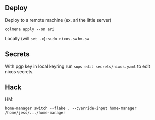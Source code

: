 ## Deploy

<!-- TODO: tailscale -->
Deploy to a remote machine (ex. ari the little server)
```console
colmena apply --on ari
```

Locally (will `set -x`):
`sudo nixos-sw`
`hm-sw`

## Secrets

With pgp key in local keyring run `sops edit secrets/nixos.yaml` to edit nixos secrets.

## Hack

HM:
```console
home-manager switch --flake . --override-input home-manager /home/jess/.../home-manager
```


